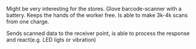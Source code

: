 Might be very interesting for the stores.
Glove barcode-scanner with a battery. Keeps the hands of the worker free.
Is able to make 3k-4k scans from one charge.

Sends scanned data to the receiver point, is able to process the response and react(e.g. LED ligts or vibration)